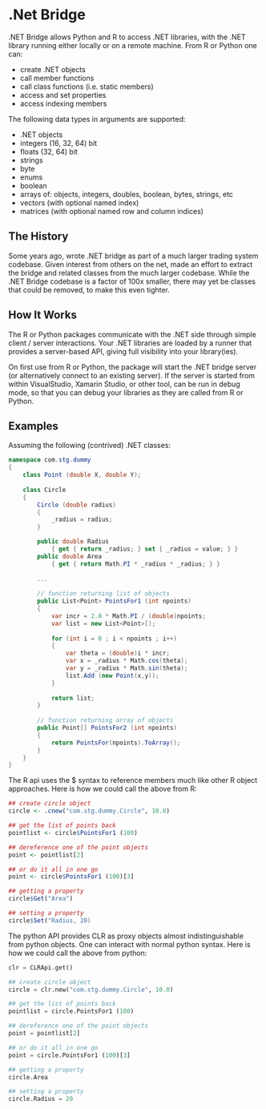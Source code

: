 # .Net Bridge
.NET Bridge allows Python and R to access .NET libraries, with the .NET library running either locally or on a remote machine. From R or Python one can:

- create .NET objects
- call member functions
- call class functions (i.e. static members)
- access and set properties
- access indexing members

The following data types in arguments are supported:

- .NET objects
- integers (16, 32, 64) bit
- floats (32, 64) bit
- strings
- byte
- enums
- boolean
- arrays of: objects, integers, doubles, boolean, bytes, strings, etc
- vectors (with optional named index)
- matrices (with optional named row and column indices)

## The History
Some years ago, wrote .NET bridge as part of a much larger trading system codebase.  Given interest from others on the net, made an effort to extract the bridge and related classes from the much larger codebase.   While the .NET Bridge codebase is a factor of 100x smaller, there may yet be classes that could be removed, to make this even tighter.

## How It Works
The R or Python packages communicate with the .NET side through simple client / server interactions.  Your .NET libraries are loaded by a runner that provides a server-based API, giving full visibility into your library(ies). 

On first use from R or Python, the package will start the .NET bridge server (or alternatively connect to an existing server).  If the server is started from within VisualStudio, Xamarin Studio, or other tool, can be run in debug mode, so that you can debug your libraries as they are called from R or Python.

## Examples
Assuming the following (contrived) .NET classes:
```C#
namespace com.stg.dummy 
{
    class Point (double X, double Y);
    
    class Circle
    {
        Circle (double radius)
        {
            _radius = radius;
        }

        public double Radius 
            { get { return _radius; } set { _radius = value; } }
        public double Area 
            { get { return Math.PI * _radius * _radius; } }
            
        ...
            
        // function returning list of objects
        public List<Point> PointsFor1 (int npoints)
        {
            var incr = 2.0 * Math.PI / (double)npoints;
            var list = new List<Point>[);
            
            for (int i = 0 ; i < npoints ; i++)
            {
                var theta = (double)i * incr;
                var x = _radius * Math.cos(theta);
                var y = _radius * Math.sin(theta);
                list.Add (new Point(x,y));
            }
            
            return list;
        }
        
        // function returning array of objects
        public Point[] PointsFor2 (int npoints)
        {
            return PointsFor(npoints).ToArray();
        }        
    }
}

```
The R api uses the $ syntax to reference members much like other R object approaches.  Here is how we could call the above from R:
```R
## create circle object
circle <- .cnew("com.stg.dummy.Circle", 10.0)

## get the list of points back
pointlist <- circle$PointsFor1 (100)

## dereference one of the point objects
point <- pointlist[2]

## or do it all in one go
point <- circle$PointsFor1 (100)[3]

## getting a property
circle$Get("Area")

## setting a property
circle$Set("Radius, 20)

```

The python API provides CLR as proxy objects almost indistinguishable from python objects.  One can interact with normal python syntax.  Here is how we could call the above from python:
```python
clr = CLRApi.get()

## create circle object
circle = clr.new("com.stg.dummy.Circle", 10.0)

## get the list of points back
pointlist = circle.PointsFor1 (100)

## dereference one of the point objects
point = pointlist[2]

## or do it all in one go
point = circle.PointsFor1 (100)[3]

## getting a property
circle.Area

## setting a property
circle.Radius = 20
```
